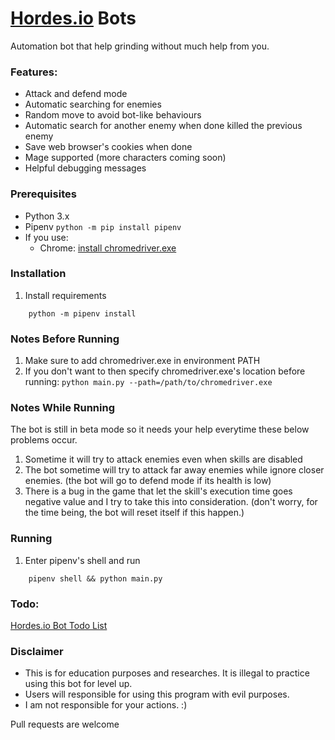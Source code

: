 # [Hordes.io](https://hordes.io) Bots
Automation bot that help grinding without much help from you.

### Features:
- Attack and defend mode
- Automatic searching for enemies
- Random move to avoid bot-like behaviours
- Automatic search for another enemy when done killed the previous enemy
- Save web browser's cookies when done 
- Mage supported (more characters coming soon)
- Helpful debugging messages

### Prerequisites
- Python 3.x
- Pipenv    `python -m pip install pipenv`
- If you use:
    - Chrome: [install chromedriver.exe](https://github.com/SeleniumHQ/selenium/wiki/ChromeDriver#quick-installation)

### Installation
1) Install requirements
```
    python -m pipenv install
```

### Notes Before Running
1) Make sure to add chromedriver.exe in environment PATH
2) If you don't want to then specify chromedriver.exe's location before running: `python main.py --path=/path/to/chromedriver.exe`

### Notes While Running 
The bot is still in beta mode so it needs your help everytime these below problems occur.
1) Sometime it will try to attack enemies even when skills are disabled 
2) The bot sometime will try to attack far away enemies while ignore closer enemies. (the bot will go to defend mode if its health is low)
3) There is a bug in the game that let the skill's execution time goes negative value and I try to take this into consideration. (don't worry, for the time being, the bot will reset itself if this happen.)

### Running
1) Enter pipenv's shell and run
```
    pipenv shell && python main.py
```

### Todo:
[Hordes.io Bot Todo List](https://github.com/TopKeingt/hordes.io-bots/projects/1)

### Disclaimer
- This is for education purposes and researches. It is illegal to practice using this bot for level up.
- Users will responsible for using this program with evil purposes.
- I am not responsible for your actions. :) 


Pull requests are welcome
